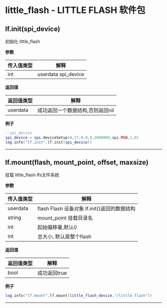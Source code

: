 # little_flash - LITTLE FLASH 软件包

## lf.init(spi_device)



初始化 little_flash

**参数**

|传入值类型|解释|
|-|-|
|int|userdata spi_device|

**返回值**

|返回值类型|解释|
|-|-|
|userdata|成功返回一个数据结构,否则返回nil|

**例子**

```lua
--spi_device
spi_device = spi.deviceSetup(0,17,0,0,8,2000000,spi.MSB,1,0)
log.info("lf.init",lf.init(spi_device))

```

---

## lf.mount(flash, mount_point, offset, maxsize)



挂载 little_flash lfs文件系统

**参数**

|传入值类型|解释|
|-|-|
|userdata|flash Flash 设备对象 lf.init()返回的数据结构|
|string|mount_point 挂载目录名|
|int|起始偏移量,默认0|
|int|总大小, 默认是整个flash|

**返回值**

|返回值类型|解释|
|-|-|
|bool|成功返回true|

**例子**

```lua
log.info("lf.mount",lf.mount(little_flash_device,"/little_flash"))

```

---

